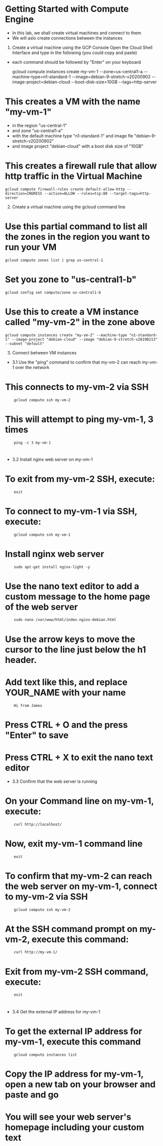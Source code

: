 # Getting Started with Compute Engine
- In this lab, we shall create virtual machines and connect to them
- We will aslo create connections between the instances

1. Create a virtual machine using the GCP Console 
Open the Cloud Shell Interface and type in the following (you could copy and paste)
- each command should be followed by "Enter" on your keyboard  

    gcloud compute instances create my-vm-1 --zone=us-central1-a --machine-type=n1-standard-1 --image=debian-9-stretch-v20200902 --image-project=debian-cloud --boot-disk-size=10GB --tags=http-server

# This creates a VM with the name "my-vm-1" 
- in the region  "us-central-1" 
- and zone "us-central1-a"
- with the default machine type "n1-standard-1" and image fle "debian-9-stretch-v20200902"
- and image project "debian-cloud" with a boot disk size of "10GB"


# This creates a firewall rule that allow http traffic in the Virtual Machine 
    gcloud compute firewall-rules create default-allow-http --direction=INGRESS --action=ALLOW --rules=tcp:80 --target-tags=http-server


2. Create a virtual machine using the gcloud command line
# Use this partial command to list all the zones in the region you want to run your VM
    gcloud compute zones list | grep us-central-1
# Set you zone to "us-central1-b"
    gcloud config set compute/zone us-central1-b

# Use this to create a VM instance called "my-vm-2" in the zone above
    gcloud compute instances create "my-vm-2" --machine-type "n1-standard-1" --image-project "debian-cloud" --image "debian-9-stretch-v20190213" --subnet "default"

3. Connect between VM instances
    
- 3.1 Use the "ping" command to confirm that my-vm-2 can reach my-vm-1 over the network
# This connects to my-vm-2 via SSH       
        gcloud compute ssh my-vm-2
# This will attempt to ping my-vm-1, 3 times    
        ping -c 3 my-vm-1
# 
- 3.2 Install nginx web server on my-vm-1
# To exit from my-vm-2 SSH, execute:
        exit
# To connect to my-vm-1 via SSH, execute:
        gcloud compute ssh my-vm-1
# Install nginx web server
        sudo apt-get install nginx-light -y
# Use the nano text editor to add a custom message to the home page of the web server
        sudo nano /var/www/html/index.nginx-debian.html
# Use the arrow keys to move the cursor to the line just below the h1 header. 
# Add text like this, and replace YOUR_NAME with your name 
        Hi from James
# Press CTRL + O and the press "Enter" to save 
# Press CTRL + X to exit the nano text editor
- 3.3 Confirm that the web server is running
# On your Command line on my-vm-1, execute:
        curl http://localhost/
# Now, exit my-vm-1 command line
        exit
# To confirm that my-vm-2 can reach the web server on my-vm-1, connect to my-vm-2 via SSH
        gcloud compute ssh my-vm-2
# At the SSH command prompt on my-vm-2, execute this command:
        curl http://my-vm-1/
# Exit from my-vm-2 SSH command, execute:
        exit         
 #    
- 3.4 Get the external IP address for my-vm-1
# To get the external IP address for my-vm-1, execute this command
        gcloud compute instances list
# Copy the IP address for my-vm-1, open a new tab on your browser and paste and go
# You will see your web server's homepage including your custom text 
